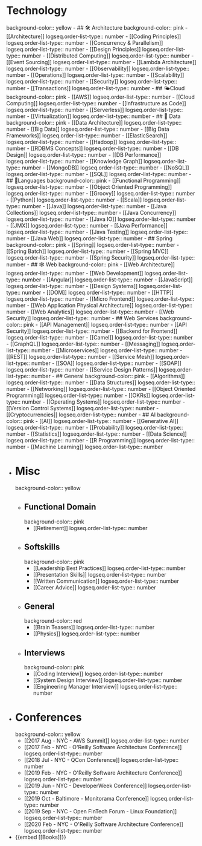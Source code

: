 # Technology
background-color:: yellow
	- ## 🛠 Architecture
	  background-color:: pink
		- [[Architecture]]
		  logseq.order-list-type:: number
		- [[Coding Principles]]
		  logseq.order-list-type:: number
		- [[Concurrency & Parallelism]]
		  logseq.order-list-type:: number
		- [[Design Principles]]
		  logseq.order-list-type:: number
		- [[Distributed Computing]]
		  logseq.order-list-type:: number
		- [[Event Sourcing]]
		  logseq.order-list-type:: number
		- [[Lambda Architecture]]
		  logseq.order-list-type:: number
		- [[Observability]]
		  logseq.order-list-type:: number
		- [[Operations]]
		  logseq.order-list-type:: number
		- [[Scalability]]
		  logseq.order-list-type:: number
		- [[Security]]
		  logseq.order-list-type:: number
		- [[Transactions]]
		  logseq.order-list-type:: number
	- ## 🌤Cloud
	  background-color:: pink
		- [[AWS]]
		  logseq.order-list-type:: number
		- [[Cloud Computing]]
		  logseq.order-list-type:: number
		- [[Infrastructure as Code]]
		  logseq.order-list-type:: number
		- [[Serverless]]
		  logseq.order-list-type:: number
		- [[Virtualization]]
		  logseq.order-list-type:: number
	- ## 💾 Data
	  background-color:: pink
		- [[Data Architecture]]
		  logseq.order-list-type:: number
		- [[Big Data]]
		  logseq.order-list-type:: number
		- [[Big Data Frameworks]]
		  logseq.order-list-type:: number
		- [[ElasticSearch]]
		  logseq.order-list-type:: number
		- [[Hadoop]]
		  logseq.order-list-type:: number
		- [[RDBMS Concepts]]
		  logseq.order-list-type:: number
		- [[DB Design]]
		  logseq.order-list-type:: number
		- [[DB Performance]]
		  logseq.order-list-type:: number
		- [[Knowledge Graph]]
		  logseq.order-list-type:: number
		- [[MongoDB]]
		  logseq.order-list-type:: number
		- [[NoSQL]]
		  logseq.order-list-type:: number
		- [[SQL]]
		  logseq.order-list-type:: number
	- ## 📙Languages
	  background-color:: pink
		- [[Functional Programming]]
		  logseq.order-list-type:: number
		- [[Object Oriented Programming]]
		  logseq.order-list-type:: number
		- [[Groovy]]
		  logseq.order-list-type:: number
		- [[Python]]
		  logseq.order-list-type:: number
		- [[Scala]]
		  logseq.order-list-type:: number
		- [[Java]]
		  logseq.order-list-type:: number
		- [[Java Collections]]
		  logseq.order-list-type:: number
		- [[Java Concurrency]]
		  logseq.order-list-type:: number
		- [[Java IO]]
		  logseq.order-list-type:: number
		- [[JMX]]
		  logseq.order-list-type:: number
		- [[Java Performance]]
		  logseq.order-list-type:: number
		- [[Java Testing]]
		  logseq.order-list-type:: number
		- [[Java Web]]
		  logseq.order-list-type:: number
	- ## Spring
	  background-color:: pink
		- [[Spring]]
		  logseq.order-list-type:: number
		- [[Spring Batch]]
		  logseq.order-list-type:: number
		- [[Spring MVC]]
		  logseq.order-list-type:: number
		- [[Spring Security]]
		  logseq.order-list-type:: number
	- ## 🕸 Web
	  background-color:: pink
		- [[Web Architecture]]
		  logseq.order-list-type:: number
		- [[Web Development]]
		  logseq.order-list-type:: number
		- [[Angular]]
		  logseq.order-list-type:: number
		- [[JavaScript]]
		  logseq.order-list-type:: number
		- [[Design Systems]]
		  logseq.order-list-type:: number
		- [[DOM]]
		  logseq.order-list-type:: number
		- [[HTTP]]
		  logseq.order-list-type:: number
		- [[Micro Frontend]]
		  logseq.order-list-type:: number
		- [[Web Application Physical Architecture]]
		  logseq.order-list-type:: number
		- [[Web Analytics]]
		  logseq.order-list-type:: number
		- [[Web Security]]
		  logseq.order-list-type:: number
	- ## Web Services
	  background-color:: pink
		- [[API Management]]
		  logseq.order-list-type:: number
		- [[API Security]]
		  logseq.order-list-type:: number
		- [[Backend for Frontend]]
		  logseq.order-list-type:: number
		- [[Camel]]
		  logseq.order-list-type:: number
		- [[GraphQL]]
		  logseq.order-list-type:: number
		- [[Messaging]]
		  logseq.order-list-type:: number
		- [[Microservices]]
		  logseq.order-list-type:: number
		- [[REST]]
		  logseq.order-list-type:: number
		- [[Service Mesh]]
		  logseq.order-list-type:: number
		- [[SOA]]
		  logseq.order-list-type:: number
		- [[SOAP]]
		  logseq.order-list-type:: number
		- [[Service Design Patterns]]
		  logseq.order-list-type:: number
	- ## General
	  background-color:: pink
		- [[Algorithms]]
		  logseq.order-list-type:: number
		- [[Data Structures]]
		  logseq.order-list-type:: number
		- [[Networking]]
		  logseq.order-list-type:: number
		- [[Object Oriented Programming]]
		  logseq.order-list-type:: number
		- [[OKRs]]
		  logseq.order-list-type:: number
		- [[Operating Systems]]
		  logseq.order-list-type:: number
		- [[Version Control Systems]]
		  logseq.order-list-type:: number
		- [[Cryptocurrencies]]
		  logseq.order-list-type:: number
	- ## AI
	  background-color:: pink
		- [[AI]]
		  logseq.order-list-type:: number
		- [[Generative AI]]
		  logseq.order-list-type:: number
		- [[Probability]]
		  logseq.order-list-type:: number
		- [[Statistics]]
		  logseq.order-list-type:: number
		- [[Data Science]]
		  logseq.order-list-type:: number
		- [[R Programming]]
		  logseq.order-list-type:: number
		- [[Machine Learning]]
		  logseq.order-list-type:: number
- # Misc
  background-color:: yellow
	- ## Functional Domain
	  background-color:: pink
		- [[Retirement]]
		  logseq.order-list-type:: number
	- ## Softskills
	  background-color:: pink
		- [[Leadership Best Practices]]
		  logseq.order-list-type:: number
		- [[Presentation Skills]]
		  logseq.order-list-type:: number
		- [[Written Communication]]
		  logseq.order-list-type:: number
		- [[Career Advice]]
		  logseq.order-list-type:: number
	- ## General
	  background-color:: red
		- [[Brain Teasers]]
		  logseq.order-list-type:: number
		- [[Physics]]
		  logseq.order-list-type:: number
	- ## Interviews
	  background-color:: pink
		- [[Coding Interview]]
		  logseq.order-list-type:: number
		- [[System Design Interview]]
		  logseq.order-list-type:: number
		- [[Engineering Manager Interview]]
		  logseq.order-list-type:: number
- # Conferences
  background-color:: yellow
	- [[2017 Aug - NYC - AWS Summit]]
	  logseq.order-list-type:: number
	- [[2017 Feb - NYC - O'Reilly Software Architecture Conference]]
	  logseq.order-list-type:: number
	- [[2018 Jul - NYC - QCon Conference]]
	  logseq.order-list-type:: number
	- [[2019 Feb - NYC - O'Reilly Software Architecture Conference]]
	  logseq.order-list-type:: number
	- [[2019 Jun - NYC - DeveloperWeek Conference]]
	  logseq.order-list-type:: number
	- [[2019 Oct - Baltimore - Monitorama Conference]]
	  logseq.order-list-type:: number
	- [[2019 Sep - NYC - Open FinTech Forum - Linux Foundation]]
	  logseq.order-list-type:: number
	- [[2020 Feb - NYC - O'Reilly Software Architecture Conference]]
	  logseq.order-list-type:: number
- {{embed [[Books]]}}